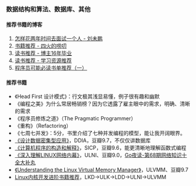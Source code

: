 ### 数据结构和算法、数据库、其他

#### 推荐书籍的博客
1. [怎样花两年时间去面试一个人 - 刘未鹏](http://mindhacks.cn/2011/11/04/how-to-interview-a-person-for-two-years/)
1. [书籍推荐 - 四火的唠叨](https://www.raychase.net/resources)
1. [读书推荐 - 博主16年毕业](https://zhenbianshu.github.io/book_list.html)
1. [读书推荐 - 学习资源推荐](https://hanfeng.ink/books/)
1. [程序员可能必读书单推荐（一）](https://draveness.me/books-1/)

#### 推荐书籍
* 《Head First 设计模式》：行文极其浅显易懂，例子很有趣和幽默
* 《编程之美》为什么常居畅销榜？因为它透露了雇主眼中的需求，明确、清晰的需求
* 《程序员修炼之道》（The Pragmatic Programmer）
* 《重构》（Refactoring）
* 《七周七并发》：5分，书里介绍了七种并发编程的模型，能让我开阔眼界。
* [《设计数据密集型应用》](https://book.douban.com/subject/30329536/)，DDIA，豆瓣9.7，不仅仅讲数据库
* [《计算机程序的构造和解释》](https://book.douban.com/subject/34464721/)，SICP，豆瓣9.6，能更清晰地理解函数式编程
* [《深入理解LINUX网络内幕》](https://book.douban.com/subject/1834459/)，ULNI、豆瓣9.0，[Go夜读-第68期网络知识十全大补丸](https://github.com/talkgo/night/issues/506)
* [《Understanding the Linux Virtual Memory Manager》](https://book.douban.com/subject/1610233/)，ULVMM、豆瓣9.7
* [Linux内核开发进阶书籍推荐](https://www.cnblogs.com/pugang/p/9728983.html)，LKD->ULK->LDD->ULNI->ULVMM
